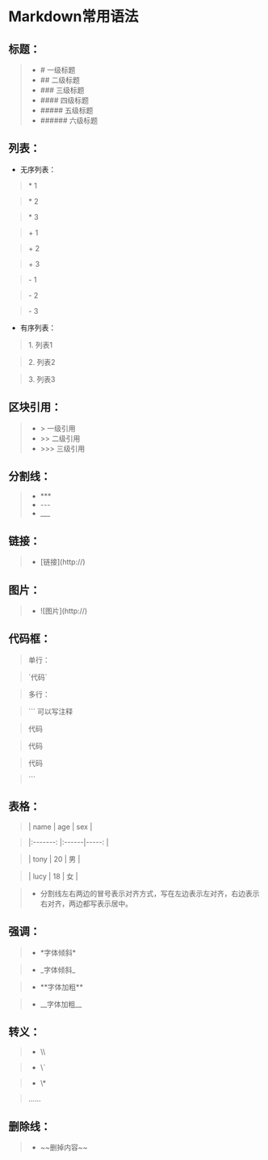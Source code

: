 # Markdown常用语法
## 标题：
> * \# 一级标题
> * \#\# 二级标题
> * \#\#\# 三级标题
> * \#\#\#\# 四级标题
> * \#\#\#\#\# 五级标题
> * \#\#\#\#\#\# 六级标题

## 列表：
* 无序列表：
> \* 1

> \* 2

> \* 3

> \+ 1

> \+ 2

> \+ 3

> \- 1

> \- 2

> \- 3
* 有序列表：
> 1\. 列表1

> 2\. 列表2

> 3\. 列表3

## 区块引用：
> * \> 一级引用
> * \>\> 二级引用
> * \>\>\> 三级引用

## 分割线：
> * \*\*\*
> * \-\-\-
> * \_\_\_

## 链接：
> * \[链接]\(http://)

## 图片：
> * \!\[图片]\(http://)

## 代码框：
> 单行：

> \`代码\`

> 多行：

> \`\`\` 可以写注释

> 代码

> 代码

> 代码

> \`\`\`

## 表格：
> | name | age | sex |

> |:\-\-\-\-\-\-\-: |:\-\-\-\-\-\-|\-\-\-\-\-: |

> | tony | 20 | 男 |

> | lucy | 18 | 女 |

> * 分割线左右两边的冒号表示对齐方式，写在左边表示左对齐，右边表示右对齐，两边都写表示居中。

## 强调：
> * \*字体倾斜\*

> * \_字体倾斜\_

> * \*\*字体加粗\*\*

> * \_\_字体加粗\_\_

## 转义：
> * \\\\

> * \\\`

> * \\\*

> ……

## 删除线：
> * \~\~删掉内容\~\~
